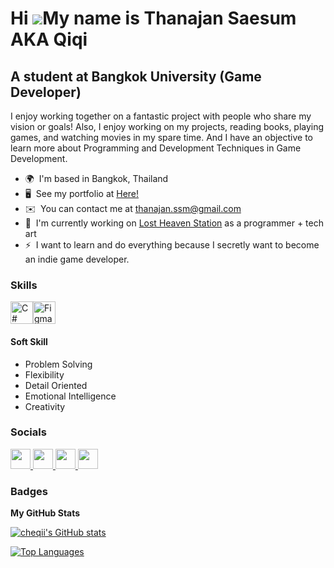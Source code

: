 Hi ![](https://user-images.githubusercontent.com/18350557/176309783-0785949b-9127-417c-8b55-ab5a4333674e.gif)My name is Thanajan Saesum AKA Qiqi
================================================================================================================================================

A student at Bangkok University (Game Developer)
------------------------------------------------

I enjoy working together on a fantastic project with people who share my vision or goals! Also, I enjoy working on my projects, reading books, playing games, and watching movies in my spare time. And I have an objective to learn more about Programming and Development Techniques in Game Development.

* 🌍  I'm based in Bangkok, Thailand
* 🖥️  See my portfolio at [Here!](http://bit.ly/thanajan-saesum-portfolio)
* ✉️  You can contact me at [thanajan.ssm@gmail.com](mailto:thanajan.ssm@gmail.com)
* 🚀  I'm currently working on [Lost Heaven Station](http://sites.google.com/view/varnonsoft/home) as a programmer + tech art
* ⚡  I want to learn and do everything because I secretly want to become an indie game developer.

### Skills


<p align="left">
<a href="https://docs.microsoft.com/en-us/dotnet/csharp/" target="_blank" rel="noreferrer"><img src="https://raw.githubusercontent.com/danielcranney/readme-generator/main/public/icons/skills/csharp-colored.svg" width="36" height="36" alt="C#" /></a><a href="https://www.figma.com/" target="_blank" rel="noreferrer"><img src="https://raw.githubusercontent.com/danielcranney/readme-generator/main/public/icons/skills/figma-colored.svg" width="36" height="36" alt="Figma" /></a>
</p>

#### Soft Skill
* Problem Solving
* Flexibility
* Detail Oriented
* Emotional Intelligence
* Creativity

### Socials

<p align="left"> <a href="https://www.github.com/cheqii" target="_blank" rel="noreferrer"> <picture> <source media="(prefers-color-scheme: dark)" srcset="https://raw.githubusercontent.com/danielcranney/readme-generator/main/public/icons/socials/github-dark.svg" /> <source media="(prefers-color-scheme: light)" srcset="https://raw.githubusercontent.com/danielcranney/readme-generator/main/public/icons/socials/github.svg" /> <img src="https://raw.githubusercontent.com/danielcranney/readme-generator/main/public/icons/socials/github.svg" width="32" height="32" /> </picture> </a> <a href="https://www.linkedin.com/in/thanajan-saesum/" target="_blank" rel="noreferrer"> <picture> <source media="(prefers-color-scheme: dark)" srcset="https://raw.githubusercontent.com/danielcranney/readme-generator/main/public/icons/socials/linkedin-dark.svg" /> <source media="(prefers-color-scheme: light)" srcset="https://raw.githubusercontent.com/danielcranney/readme-generator/main/public/icons/socials/linkedin.svg" /> <img src="https://raw.githubusercontent.com/danielcranney/readme-generator/main/public/icons/socials/linkedin.svg" width="32" height="32" /> </picture> </a> <a href="https://www.x.com/qiqitaro_here" target="_blank" rel="noreferrer"> <picture> <source media="(prefers-color-scheme: dark)" srcset="https://raw.githubusercontent.com/danielcranney/readme-generator/main/public/icons/socials/twitter-dark.svg" /> <source media="(prefers-color-scheme: light)" srcset="https://raw.githubusercontent.com/danielcranney/readme-generator/main/public/icons/socials/twitter.svg" /> <img src="https://raw.githubusercontent.com/danielcranney/readme-generator/main/public/icons/socials/twitter.svg" width="32" height="32" /> </picture> </a> <a href="https://www.youtube.com/@cheqii" target="_blank" rel="noreferrer"> <picture> <source media="(prefers-color-scheme: dark)" srcset="undefined" /> <source media="(prefers-color-scheme: light)" srcset="https://raw.githubusercontent.com/danielcranney/readme-generator/main/public/icons/socials/youtube.svg" /> <img src="https://raw.githubusercontent.com/danielcranney/readme-generator/main/public/icons/socials/youtube.svg" width="32" height="32" /> </picture> </a></p>

### Badges

<b>My GitHub Stats</b>

<a href="http://www.github.com/cheqii"><img src="https://github-readme-stats.vercel.app/api?username=cheqii&show_icons=true&hide=&count_private=true&title_color=14b8a6&text_color=ffffff&icon_color=22c55e&bg_color=1c1917&hide_border=true&show_icons=true" alt="cheqii's GitHub stats" /></a>

<a href="https://github.com/cheqii" align="left"><img src="https://github-readme-stats.vercel.app/api/top-langs/?username=cheqii&langs_count=10&title_color=14b8a6&text_color=ffffff&icon_color=22c55e&bg_color=1c1917&hide_border=true&locale=en&custom_title=Top%20%Languages" alt="Top Languages" /></a>

